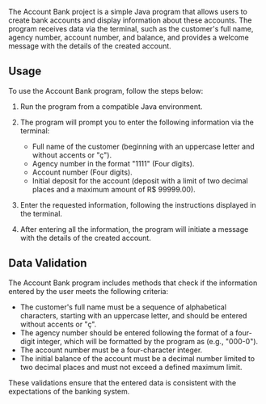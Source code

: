 The Account Bank project is a simple Java program that allows users to create bank accounts and display information about these accounts. The program receives data via the terminal, such as the customer's full name, agency number, account number, and balance, and provides a welcome message with the details of the created account.

## Usage

To use the Account Bank program, follow the steps below:

1. Run the program from a compatible Java environment.

2. The program will prompt you to enter the following information via the terminal:

   - Full name of the customer (beginning with an uppercase letter and without accents or "ç").
   - Agency number in the format "1111" (Four digits).
   - Account number (Four digits).
   - Initial deposit for the account (deposit with a limit of two decimal places and a maximum amount of R$ 99999.00).

3. Enter the requested information, following the instructions displayed in the terminal.

4. After entering all the information, the program will initiate a message with the details of the created account.

## Data Validation

The Account Bank program includes methods that check if the information entered by the user meets the following criteria:

- The customer's full name must be a sequence of alphabetical characters, starting with an uppercase letter, and should be entered without accents or "ç".
- The agency number should be entered following the format of a four-digit integer, which will be formatted by the program as (e.g., "000-0").
- The account number must be a four-character integer.
- The initial balance of the account must be a decimal number limited to two decimal places and must not exceed a defined maximum limit.

These validations ensure that the entered data is consistent with the expectations of the banking system.
